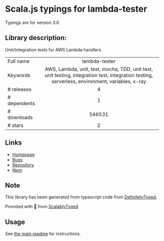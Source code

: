 
# Scala.js typings for lambda-tester

Typings are for version 3.6

## Library description:
Unit/Integration tests for AWS Lambda handlers

|                    |                 |
| ------------------ | :-------------: |
| Full name          | lambda-tester |
| Keywords           | AWS, Lambda, unit, test, mocha, TDD, unit test, unit testing, integration test, integration testing, serverless, environment, variables, x-ray |
| # releases         | 4 |
| # dependents       | 1 |
| # downloads        | 546531 |
| # stars            | 2 |

## Links
- [Homepage](https://github.com/vandium-io/lambda-tester#readme)
- [Bugs](https://github.com/vandium-io/lambda-tester/issues)
- [Repository](https://github.com/vandium-io/lambda-tester)
- [Npm](https://www.npmjs.com/package/lambda-tester)
    


## Note
This library has been generated from typescript code from [DefinitelyTyped](https://definitelytyped.org).

Provided with :purple_heart: from [ScalablyTyped](https://github.com/oyvindberg/ScalablyTyped)

## Usage
See [the main readme](../../readme.md) for instructions.


